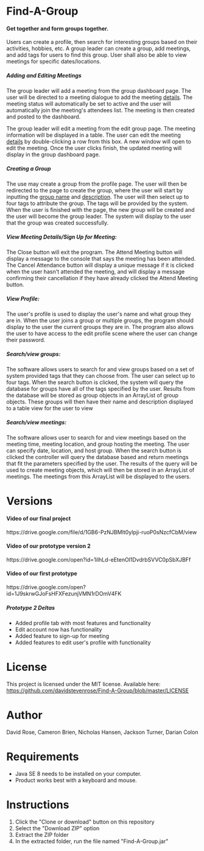 # Find-A-Group
<h4>Get together and form groups together. </h4>
<p>Users  can  create  a  profile,  then search  for  interesting  groups based  on  their activities,
  hobbies,  etc.  A group leader can create a group, add meetings, and add tags for users to find this
   group. User shall also be able to view meetings for specific dates/locations.</p>
   

<h5>Adding and Editing Meetings</h5>
<p>The group leader will add a meeting from the group dashboard page. The user will be 
directed to a meeting dialogue to add the meeting <u style="text-underline-color: firebrick;">details</u>. The meeting status
will automatically be set to active and the user will automatically join the meeting's
attendees list. The meeting is then created and posted to the dashboard.</p>
<p>The group leader will edit a meeting from the edit group page. The meeting information 
will be displayed in a table. The user can edit the meeting <u style="text-underline-color: firebrick;">details</u>
 by double-clicking a row from this box. A new window will open to edit the meeting. Once the user clicks finish, the updated meeting will display in the group 
 dashboard page.</p>

<h5>Creating a Group</h5>
<p>The use may create a group from the profile page. The user will then be redirected to the 
page to create the group, where the user will start by inputting the <u>group name</u>
and <u>description</u>. The user will then select up to four tags to attribute the group.
The tags will be provided by the system. When the user is finished with the page, the
new group will be created and the user will become the group leader. The system will
display to the user that the group was created successfully.</p>

<h5>View Meeting Details/Sign Up for Meeting:</h5>
<p> The Close button will exit the program. The 
Attend Meeting button will display a message to the console that says the meeting has been attended.
The Cancel Attendance button will display a unique message if it is clicked when the user hasn't 
attended the meeting, and will display a message confirming their cancellation if they have already
 clicked the Attend Meeting button.</p>
 
<h5>View Profile:</h5>
<p> The user's profile is used to display the user's name and what group they are in. When the user 
joins a group or multiple groups, the program should display to the user the current groups they are in. 
The program also allows the user to have access to the edit profile scene where the user can change their 
password. </p>


<h5>Search/view groups:</h5>
<p>The software allows users to search for and view groups based on a set of system provided tags that they can choose from. The user can select up to four tags. When the search button is clicked, the system will query the database for groups have all of the tags specified by the user. Results from the database will be stored as group objects in an ArrayList of group objects. These groups will then have their name and description displayed to a table view for the user to view</p>

<h5>Search/view meetings:</h5>
<p>The software allows user to search for and view meetings based on the meeting time, meeting location, and group hosting the meeting. The user can specify date, location, and host group. When the search button is clicked the controller will query the database based and return meetings that fit the parameters specified by the user. The results of the query will be used to create meeting objects, which will then be stored in an ArrayList of meetings. The meetings from this ArrayList will be displayed to the users.</p>
 
 # Versions
 
  <h4>Video of our final project</h4>
  https://drive.google.com/file/d/1GB6-PzNJBMlt0yIpji-ruoP0sNzcfCbM/view
  
  <h4>Video of our prototype version 2</h4>
  https://drive.google.com/open?id=1iIhLd-eEtenOl1DvdrbSVVC0pSbXJBFf
  
  <h4>Video of our first prototype</h4>
  https://drive.google.com/open?id=1J9skrwGJoFsHFXFezunjVMN1rDOmV4FK
  
 <h5>Prototype 2 Deltas</h5>
 <ul>
    <li>Added profile tab with most features and functionality</li>
    <li>Edit account now has functionality</li>
    <li>Added feature to sign-up for meeting</li>
    <li>Added features to edit user's profile with functionality</li>
 </ul>
 
# License
This project is licensed under the MIT license. Available here: 
https://github.com/davidstevenrose/Find-A-Group/blob/master/LICENSE

# Author
David Rose, Cameron Brien, Nicholas Hansen, Jackson Turner, Darian Colon

# Requirements
* Java SE 8 needs to be installed on your computer.
* Product works best with a keyboard and mouse.

# Instructions
1. Click the "Clone or download" button on this repository
2. Select the "Download ZIP" option
3. Extract the ZIP folder
4. In the extracted folder, run the file named "Find-A-Group.jar"


